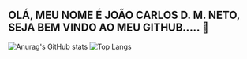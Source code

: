 ## OLÁ, MEU NOME É JOÃO CARLOS D. M. NETO, SEJA BEM VINDO AO MEU GITHUB..... 👋


![Anurag's GitHub stats](https://github-readme-stats.vercel.app/api?username=anuraghazra&show_icons=true&theme=dark)
![Top Langs](https://github-readme-stats.vercel.app/api/top-langs/?username=anuraghazra&size_weight=0.5&count_weight=0.5)
